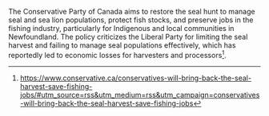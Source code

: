 The Conservative Party of Canada aims to restore the seal hunt to manage seal and sea lion populations, protect fish stocks, and preserve jobs in the fishing industry, particularly for Indigenous and local communities in Newfoundland. The policy criticizes the Liberal Party for limiting the seal harvest and failing to manage seal populations effectively, which has reportedly led to economic losses for harvesters and processors[^1].

[^1]: https://www.conservative.ca/conservatives-will-bring-back-the-seal-harvest-save-fishing-jobs/#utm_source=rss&utm_medium=rss&utm_campaign=conservatives-will-bring-back-the-seal-harvest-save-fishing-jobs
